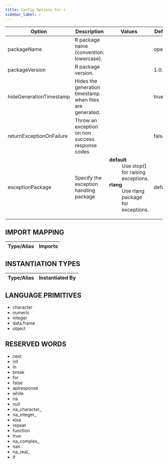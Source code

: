 ```yaml
---
title: Config Options for r
sidebar_label: r
---
```


| Option | Description | Values | Default |
| ------ | ----------- | ------ | ------- |
|packageName|R package name (convention: lowercase).| |openapi|
|packageVersion|R package version.| |1.0.0|
|hideGenerationTimestamp|Hides the generation timestamp when files are generated.| |true|
|returnExceptionOnFailure|Throw an exception on non success response codes| |false|
|exceptionPackage|Specify the exception handling package|<dl><dt>**default**</dt><dd>Use stop() for raising exceptions.</dd><dt>**rlang**</dt><dd>Use rlang package for exceptions.</dd><dl>|default|

## IMPORT MAPPING

| Type/Alias | Imports |
| ---------- | ------- |


## INSTANTIATION TYPES

| Type/Alias | Instantiated By |
| ---------- | --------------- |


## LANGUAGE PRIMITIVES

<ul data-columns="2" style="list-style-type: disc;-webkit-columns:2;-moz-columns:2;columns:2;-moz-column-fill:auto;column-fill:auto"><li>character</li>
<li>numeric</li>
<li>integer</li>
<li>data.frame</li>
<li>object</li>
</ul>

## RESERVED WORDS

<ul data-columns="2" style="list-style-type: disc;-webkit-columns:2;-moz-columns:2;columns:2;-moz-column-fill:auto;column-fill:auto"><li>next</li>
<li>inf</li>
<li>in</li>
<li>break</li>
<li>for</li>
<li>false</li>
<li>apiresponse</li>
<li>while</li>
<li>na</li>
<li>null</li>
<li>na_character_</li>
<li>na_integer_</li>
<li>else</li>
<li>repeat</li>
<li>function</li>
<li>true</li>
<li>na_complex_</li>
<li>nan</li>
<li>na_real_</li>
<li>if</li>
</ul>
